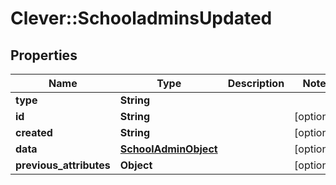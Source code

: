 # Clever::SchooladminsUpdated

## Properties
Name | Type | Description | Notes
------------ | ------------- | ------------- | -------------
**type** | **String** |  | 
**id** | **String** |  | [optional] 
**created** | **String** |  | [optional] 
**data** | [**SchoolAdminObject**](SchoolAdminObject.md) |  | [optional] 
**previous_attributes** | **Object** |  | [optional] 


